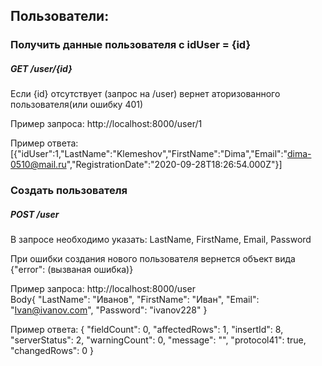 ## Пользователи:

### Получить данные пользователя с idUser = {id}
##### GET /user/{id}

Если {id} отсутствует (запрос на /user) вернет аторизованного пользователя(или ошибку 401)

Пример запроса: http://localhost:8000/user/1

Пример ответа: [{"idUser":1,"LastName":"Klemeshov","FirstName":"Dima","Email":"dima-0510@mail.ru","RegistrationDate":"2020-09-28T18:26:54.000Z"}]

### Создать пользователя
##### POST /user

В запросе необходимо указать: LastName, FirstName, Email, Password

При ошибки создания нового пользователя вернется объект вида {"error": (вызваная ошибка)}

Пример запроса: http://localhost:8000/user<br/>
Body{
    "LastName": "Иванов",
    "FirstName": "Иван",
    "Email": "Ivan@ivanov.com",
    "Password": "ivanov228"
}

Пример ответа:
{
    "fieldCount": 0,
    "affectedRows": 1,
    "insertId": 8,
    "serverStatus": 2,
    "warningCount": 0,
    "message": "",
    "protocol41": true,
    "changedRows": 0
}
